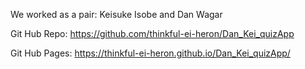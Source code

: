 We worked as a pair: Keisuke Isobe and Dan Wagar

Git Hub Repo:
https://github.com/thinkful-ei-heron/Dan_Kei_quizApp

Git Hub Pages:
https://thinkful-ei-heron.github.io/Dan_Kei_quizApp/
